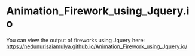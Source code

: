 # Animation_Firework_using_Jquery.io

You can view the output of fireworks using Jquery here: https://nedunurisaiamulya.github.io/Animation_Firework_using_Jquery.io/
